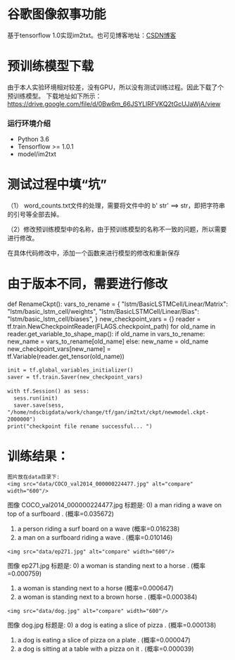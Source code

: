 # 谷歌图像叙事功能
基于tensorflow 1.0实现im2txt。也可见博客地址：[CSDN博客](http://blog.csdn.net/sparkexpert/article/details/70846094)

# 预训练模型下载
由于本人实验环境相对较差，没有GPU，所以没有测试训练过程。因此下载了个预训练模型。
下载地址如下所示：https://drive.google.com/file/d/0Bw6m_66JSYLlRFVKQ2tGcUJaWjA/view

### 运行环境介绍
* Python 3.6
* Tensorflow >= 1.0.1
* model/im2txt

# 测试过程中填“坑”
（1） word_counts.txt文件的处理，需要将文件中的 b' str'  ==>  str，即把字符串的引号等全部去掉。


（2）修改预训练模型中的名称，由于预训练模型的名称不一致的问题，所以需要进行修改。

在具体代码修改中，添加一个函数来进行模型的修改和重新保存

# 由于版本不同，需要进行修改
def RenameCkpt():
    vars_to_rename = {
    "lstm/BasicLSTMCell/Linear/Matrix": "lstm/basic_lstm_cell/weights",
    "lstm/BasicLSTMCell/Linear/Bias": "lstm/basic_lstm_cell/biases",
    }
    new_checkpoint_vars = {}
    reader = tf.train.NewCheckpointReader(FLAGS.checkpoint_path)
    for old_name in reader.get_variable_to_shape_map():
      if old_name in vars_to_rename:
        new_name = vars_to_rename[old_name]
      else:
        new_name = old_name
      new_checkpoint_vars[new_name] = tf.Variable(reader.get_tensor(old_name))
    
    init = tf.global_variables_initializer()
    saver = tf.train.Saver(new_checkpoint_vars)
    
    with tf.Session() as sess:
      sess.run(init)
      saver.save(sess, "/home/ndscbigdata/work/change/tf/gan/im2txt/ckpt/newmodel.ckpt-2000000")
    print("checkpoint file rename successful... ")

# 训练结果：
	图片放在data目录下:
	<img src="data/COCO_val2014_000000224477.jpg" alt="compare" width="600"/>
图像 COCO_val2014_000000224477.jpg 标题是:
  0) a man riding a wave on top of a surfboard . (概率=0.035672)
  1) a person riding a surf board on a wave (概率=0.016238)
  2) a man on a surfboard riding a wave . (概率=0.010146)
  
	<img src="data/ep271.jpg" alt="compare" width="600"/>
图像 ep271.jpg 标题是:
  0) a woman is standing next to a horse . (概率=0.000759)
  1) a woman is standing next to a horse (概率=0.000647)
  2) a woman is standing next to a brown horse . (概率=0.000384)
  
	<img src="data/dog.jpg" alt="compare" width="600"/>
图像 dog.jpg 标题是:
  0) a dog is eating a slice of pizza . (概率=0.000138)
  1) a dog is eating a slice of pizza on a plate . (概率=0.000047)
  2) a dog is sitting at a table with a pizza on it . (概率=0.000039)

